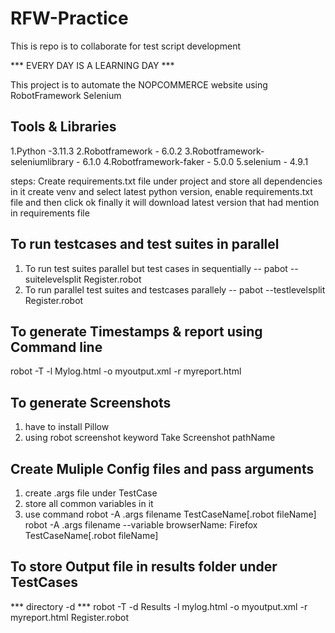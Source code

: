 # RFW-Practice
This is repo is to collaborate for test script development

*** EVERY DAY IS A LEARNING DAY ***

 This project is to automate the NOPCOMMERCE website using RobotFramework Selenium
 
 Tools & Libraries
 -----------------
 1.Python -3.11.3
 2.Robotframework - 6.0.2
 3.Robotframework-seleniumlibrary - 6.1.0
 4.Robotframework-faker - 5.0.0
 5.selenium - 4.9.1
 
 steps:
 Create requirements.txt file under project and store all dependencies in it
 create venv and select latest python version, enable requirements.txt file and then click ok
 finally it will download latest version that had mention in requirements file
 
 To run testcases and test suites in parallel
 ---------------------------------------------
 1. To run test suites parallel but test cases in sequentially --
     pabot --suitelevelsplit Register.robot
 2. To run parallel test suites and testcases parallely --
     pabot --testlevelsplit Register.robot
     
To generate Timestamps & report using Command line
---------------------------------------------------
   robot -T -l Mylog.html -o myoutput.xml -r myreport.html
   
To generate Screenshots
-----------------------
1. have to install Pillow 
2. using robot screenshot keyword 
   Take Screenshot  pathName
   
Create Muliple Config files and pass arguments 
---------------------------------------------
1. create .args file under TestCase
2. store all common variables in it
3. use command 
    robot -A .args filename TestCaseName[.robot fileName]
    robot -A .args filename  --variable browserName: Firefox TestCaseName[.robot fileName]
    
 To store Output file in results folder under TestCases
 ------------------------------------------------------
 *** directory -d ***
 robot -T -d Results -l mylog.html -o myoutput.xml -r myreport.html Register.robot

    
   
   
   

 
     
     
     
     
